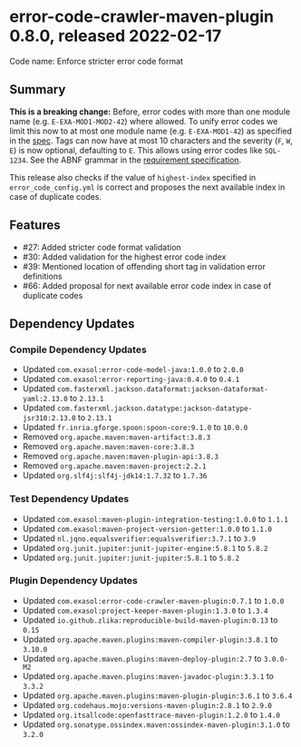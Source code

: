 # error-code-crawler-maven-plugin 0.8.0, released 2022-02-17

Code name: Enforce stricter error code format

## Summary

**This is a breaking change:** Before, error codes with more than one module name (e.g. `E-EXA-MOD1-MOD2-42`) where allowed. To unify error codes we limit this now to at most one module name (e.g. `E-EXA-MOD1-42`) as specified in the [spec](https://github.com/exasol/error-code-crawler-maven-plugin/blob/main/doc/requirements.md#verify-error-identifier). Tags can now have at most 10 characters and the severity (`F`, `W`, `E`) is now optional, defaulting to `E`. This allows using error codes like `SQL-1234`. See the ABNF grammar in the [requirement specification](https://github.com/exasol/error-code-crawler-maven-plugin/blob/main/doc/requirements.md#verify-error-identifier).

This release also checks if the value of `highest-index` specified in `error_code_config.yml` is correct and proposes the next available index in case of duplicate codes.

## Features

* #27: Added stricter code format validation
* #30: Added validation for the highest error code index
* #39: Mentioned location of offending short tag in validation error definitions
* #66: Added proposal for next available error code index in case of duplicate codes

## Dependency Updates

### Compile Dependency Updates

* Updated `com.exasol:error-code-model-java:1.0.0` to `2.0.0`
* Updated `com.exasol:error-reporting-java:0.4.0` to `0.4.1`
* Updated `com.fasterxml.jackson.dataformat:jackson-dataformat-yaml:2.13.0` to `2.13.1`
* Updated `com.fasterxml.jackson.datatype:jackson-datatype-jsr310:2.13.0` to `2.13.1`
* Updated `fr.inria.gforge.spoon:spoon-core:9.1.0` to `10.0.0`
* Removed `org.apache.maven:maven-artifact:3.8.3`
* Removed `org.apache.maven:maven-core:3.8.3`
* Removed `org.apache.maven:maven-plugin-api:3.8.3`
* Removed `org.apache.maven:maven-project:2.2.1`
* Updated `org.slf4j:slf4j-jdk14:1.7.32` to `1.7.36`

### Test Dependency Updates

* Updated `com.exasol:maven-plugin-integration-testing:1.0.0` to `1.1.1`
* Updated `com.exasol:maven-project-version-getter:1.0.0` to `1.1.0`
* Updated `nl.jqno.equalsverifier:equalsverifier:3.7.1` to `3.9`
* Updated `org.junit.jupiter:junit-jupiter-engine:5.8.1` to `5.8.2`
* Updated `org.junit.jupiter:junit-jupiter:5.8.1` to `5.8.2`

### Plugin Dependency Updates

* Updated `com.exasol:error-code-crawler-maven-plugin:0.7.1` to `1.0.0`
* Updated `com.exasol:project-keeper-maven-plugin:1.3.0` to `1.3.4`
* Updated `io.github.zlika:reproducible-build-maven-plugin:0.13` to `0.15`
* Updated `org.apache.maven.plugins:maven-compiler-plugin:3.8.1` to `3.10.0`
* Updated `org.apache.maven.plugins:maven-deploy-plugin:2.7` to `3.0.0-M2`
* Updated `org.apache.maven.plugins:maven-javadoc-plugin:3.3.1` to `3.3.2`
* Updated `org.apache.maven.plugins:maven-plugin-plugin:3.6.1` to `3.6.4`
* Updated `org.codehaus.mojo:versions-maven-plugin:2.8.1` to `2.9.0`
* Updated `org.itsallcode:openfasttrace-maven-plugin:1.2.0` to `1.4.0`
* Updated `org.sonatype.ossindex.maven:ossindex-maven-plugin:3.1.0` to `3.2.0`
